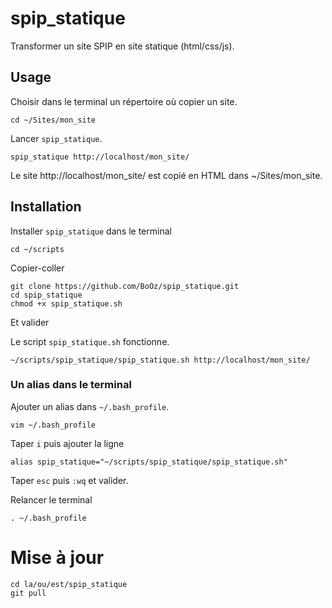 # spip_statique
Transformer un site SPIP en site statique (html/css/js).

## Usage

Choisir dans le terminal un répertoire où copier un site. 
```
cd ~/Sites/mon_site
```
Lancer `spip_statique`.
```
spip_statique http://localhost/mon_site/
```
Le site http://localhost/mon_site/ est copié en HTML dans ~/Sites/mon_site.

## Installation
Installer `spip_statique` dans le terminal
```
cd ~/scripts
```
Copier-coller
```
git clone https://github.com/BoOz/spip_statique.git
cd spip_statique
chmod +x spip_statique.sh
```
Et valider

Le script `spip_statique.sh` fonctionne.
```
~/scripts/spip_statique/spip_statique.sh http://localhost/mon_site/
```

### Un alias dans le terminal
Ajouter un alias dans `~/.bash_profile`.
```
vim ~/.bash_profile
```
Taper `i` puis ajouter la ligne
```
alias spip_statique="~/scripts/spip_statique/spip_statique.sh"
```
Taper `esc` puis `:wq` et valider.

Relancer le terminal
```
. ~/.bash_profile
```

# Mise à jour
```
cd la/ou/est/spip_statique
git pull
```

